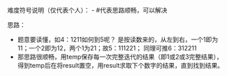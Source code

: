 难度符号说明（仅代表个人）：
	- #代表思路顺畅，可以解决

思路：

 - 题意要读懂，如4：1211如何到5呢？  是按读数来的，从左到右，一个1即为11；一个2即为12，两个1为21；故5：111221； 同理可推6：312211
 - 那思路很顺畅，用temp保存每一次完整迭代的结果（即1或2或3完整结果），得到temp后在将result置空，用result求取下个数字的结果，直到找到结果。